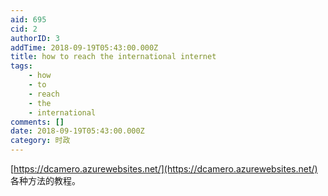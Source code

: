 ```yaml
---
aid: 695
cid: 2
authorID: 3
addTime: 2018-09-19T05:43:00.000Z
title: how to reach the international internet
tags:
    - how
    - to
    - reach
    - the
    - international
comments: []
date: 2018-09-19T05:43:00.000Z
category: 时政
---
```


[https://dcamero.azurewebsites.net/](https://dcamero.azurewebsites.net/) 各种方法的教程。
